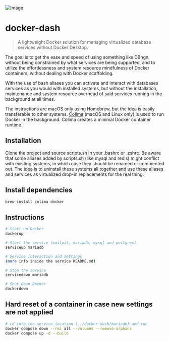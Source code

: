 ![Image](https://github.com/user-attachments/assets/436a2fbb-4cb5-4250-8124-4ebacaa1ed5b)

# docker-dash

> A lightweight Docker solution for managing virtualized database services without Docker Desktop.

The goal is to get the ease and speed of using something like DBngn, without being constrained by what services are being supported, and to utilize the effortlessness and system resource mindfulness of Docker containers, without dealing with Docker scaffolding.

With the use of bash aliases you can activate and interact with databases services as you would with installed systems, but without the installation, maintenance and system resource overhead of said services running in the background at all times.

The instructions are macOS only using Homebrew, but the idea is easily transferable to other systems. [Colima](https://github.com/abiosoft/colima) (macOS and Linux only) is used to run Docker in the background. Colima creates a minimal Docker container runtime. 

## Installation

Clone the project and source scripts.sh in your .bashrc or .zshrc. Be aware that some aliases added by scripts.sh (like mysql and redis) might conflict with existing systems, in which case they should be renamed or commented out. The idea is to uninstall these systems all together and use these aliases and services as virtualized drop-in replacements for the real thing.

## Install dependencies

```bash
brew install colima docker
```

## Instructions

```bash
# Start up Docker
dockerup

# Start the service (mailpit, mariadb, mysql and postgres)
serviceup mariadb

# Service interaction and settings
(more info inside the service README.md)

# Stop the service
servicedown mariadb

# Shut down Docker
dockerdown
```

## Hard reset of a container in case new settings are not applied

```bash
# cd into the service location (../docker-dash/mariadb) and run
docker compose down --rmi all --volumes --remove-orphans
docker compose up -d --build
```